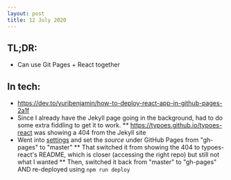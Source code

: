```yaml
---
layout: post
title: 12 July 2020
---
```

## TL;DR:
* Can use Git Pages + React together

## In tech:
* https://dev.to/yuribenjamin/how-to-deploy-react-app-in-github-pages-2a1f
* Since I already have the Jekyll page going in the background, had to do some extra fiddling to get it to work.
** https://typoes.github.io/typoes-react was showing a 404 from the Jekyll site
* Went into [settings](https://github.com/typoes/typoes-react/settings) and set the _source_ under GitHub Pages from "gh-pages" to "master"
** That switched it from showing the 404 to typoes-react's README, which is closer (accessing the right repo) but still not what I wanted
** Then, switched it back from "master" to "gh-pages" AND re-deployed using `npm run deploy`

